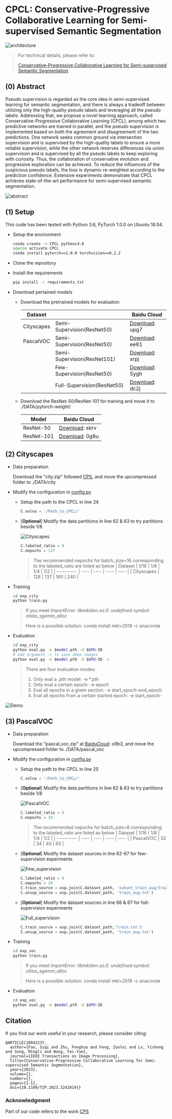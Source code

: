 # CPCL: Conservative-Progressive Collaborative Learning for Semi-supervised Semantic Segmentation

![architecture](./img/architecture.jpg)

> For technical details, please refer to:
>
> [Conservative-Progressive Collaborative Learning for Semi-supervised Semantic Segmentation](https://ieeexplore.ieee.org/document/10042237)

## (0) Abstract

Pseudo supervision is regarded as the core idea in semi-supervised learning for semantic segmentation, and there is always a tradeoff between utilizing only the high-quality pseudo labels and leveraging all the pseudo labels. Addressing that, we propose a novel learning approach, called Conservative-Progressive Collaborative Learning (CPCL), among which two predictive networks are trained in parallel, and the pseudo supervision is implemented based on both the agreement and disagreement of the two predictions. One network seeks common ground via intersection supervision and is supervised by the high-quality labels to ensure a more reliable supervision, while the other network reserves differences via union supervision and is supervised by all the pseudo labels to keep exploring with curiosity. Thus, the collaboration of conservative evolution and progressive exploration can be achieved. To reduce the influences of the suspicious pseudo labels, the loss is dynamic re-weighted according to the prediction confidence. Extensive experiments demonstrate that CPCL achieves state-of-the-art performance for semi-supervised semantic segmentation.


![abstract](./img/abstract.png)

## (1) Setup

This code has been tested with Python 3.6, PyTorch 1.0.0 on Ubuntu 18.04.

* Setup the environment
  ```bash
  conda create -n CPCL python=3.6
  source activate CPCL
  conda install pytorch==1.0.0 torchvision==0.2.2
  ```

* Clone the repository

* Install the requirements
  ```bash
  pip install -r requirements.txt
  ```
  
* Download pertained models
  * Download the pretrained models for evaluation

      | Dataset                  |                             | Baidu Cloud  |
      |--------------------------|-----------------------------|----------------|
      | Cityscapes               | Semi-Supervision(ResNet50)  |[Download](https://pan.baidu.com/s/1C1zk3PKGGBUhHLvxYQjp4g): upg7 |
      | PascalVOC                | Semi-Supervision(ResNet50)  |[Download](https://pan.baidu.com/s/1StgPaJpHVgwmP1iGvzkCFg): ee81 |
      |                          | Semi-Supervision(ResNet101) |[Download](https://pan.baidu.com/s/1oXhsJRdk2XzzT2QKvk-gpw): xrpj |
      |                          | Few-Supervision(ResNet50)   |[Download](https://pan.baidu.com/s/1kpdvFp0Az12zKG_ZFBwt-Q): 5ygh |
      |                          | Full-Supervision(ResNet50)  |[Download](https://pan.baidu.com/s/1oYzE9RSqgwuKno1vrFtA6g): dc2j |

  * Download the ResNet-50/ResNet-101 for training and move it to ./DATA/pytorch-weight/

      | Model                    | Baidu Cloud  |
      |--------------------------|--------------|
      | ResNet-50                | [Download](https://pan.baidu.com/s/1agsf6BSvmVVGTvk23JXxaw): skrv |
      | ResNet-101               | [Download](https://pan.baidu.com/s/1PLg22P_Nv9GwR-KEzGdvTA): 0g8u |

## (2) Cityscapes

* Data preparation
  
  Download the "city.zip" followed [CPS](https://pkueducn-my.sharepoint.com/personal/pkucxk_pku_edu_cn/_layouts/15/onedrive.aspx?id=%2Fpersonal%2Fpkucxk%5Fpku%5Fedu%5Fcn%2FDocuments%2FDATA&ga=1), and move the upcompressed folder to ./DATA/city

* Modify the configuration in [config.py](./exp_city/config.py)
  * Setup the path to the CPCL in line 24
    ```python
    C.volna = '/Path_to_CPCL/'
    ```
  * [**Optional**] Modify the data partitions in line 62 & 63 to try partitions beside 1/8

    ![Cityscapes](./img/cityscapes.png)

    ```python
    C.labeled_ratio = 8
    C.nepochs = 137
    ```
    > The recommended nepochs for batch_size=16 corresponding to the labeled_ratio are listed as below
    > | Dataset    | 1/16 | 1/8  | 1/4  | 1/2  |
    > | ---------- | ---- | ---- | ---- | ---- |
    > | Cityscapes | 128  | 137  | 160  | 240  |
  
* Training
  ```bash
  cd exp_city
  python train.py
  ```
  > If you meet *ImportError: libmkldnn.so.0: undefined symbol: cblas_sgemm_alloc*
  >
  > Here is a possible solution: conda install mkl=2018 -c anaconda

* Evaluation
  ```bash
  cd exp_city
  python eval.py -e $model.pth -d $GPU-ID
  # add argument -s to save demo images
  python eval.py -e $model.pth -d $GPU-ID -s
  ```
  > There are four evaluation modes:
  > 1. Only eval a .pth model: -e *.pth
  > 2. Only eval a certain epoch: -e epoch
  > 3. Eval all epochs in a given section: -e start_epoch-end_epoch
  > 4. Eval all epochs from a certain started epoch: -e start_epoch-

![Demo](./img/demo.png)

## (3) PascalVOC

* Data preparation
  
  Download the "pascal_voc.zip" at [BaiduCloud](https://pan.baidu.com/s/1x86kqXAFU9q3-lYPFN_7dw): o9b3, and move the upcompressed folder to ./DATA/pascal_voc

* Modify the configuration in [config.py](./exp_voc/config.py)
  * Setup the path to the CPCL in line 25
    ```python
    C.volna = '/Path_to_CPCL/'
    ```
  * [**Optional**] Modify the data partitions in line 62 & 63 to try partitions beside 1/8

    ![PascalVOC](./img/pascalvoc.png)

    ```python
    C.labeled_ratio = 8
    C.nepochs = 34
    ```
    > The recommended nepochs for batch_size=8 corresponding to the labeled_ratio are listed as below
    > | Dataset    | 1/16 | 1/8  | 1/4  | 1/2  |
    > | ---------- | ---- | ---- | ---- | ---- |
    > | PascalVOC  | 32   | 34   | 40   | 60   |
  *  [**Optional**] Modify the dataset sources in line 62-67 for few-supervision experiments 

       ![Few_supervision](./img/few_supervision.png)

       ```python
       C.labeled_ratio = 8
       C.nepochs = 34
       C.train_source = osp.join(C.dataset_path, 'subset_train_aug/train_pseudoseg_labeled_1-{}.txt'.format(C.labeled_ratio))
       C.unsup_source = osp.join(C.dataset_path, 'train_aug.txt')
       ```
  *  [**Optional**] Modify the dataset sources in line 66 & 67 for full-supervision experiments 

       ![Full_supervision](./img/full_supervision.png)

       ```python
       C.train_source = osp.join(C.dataset_path,'train.txt')
       C.unsup_source = osp.join(C.dataset_path, 'train_aug.txt')
       ```
  
* Training
  ```bash
  cd exp_voc
  python train.py
  ```
  > If you meet *ImportError: libmkldnn.so.0: undefined symbol: cblas_sgemm_alloc*
  >
  > Here is a possible solution: conda install mkl=2018 -c anaconda

* Evaluation
  ```bash
  cd exp_voc
  python eval.py -e $model.pth -d $GPU-ID
  ```

## Citation

If you find our work useful in your research, please consider citing:

```
@ARTICLE{10042237,
  author={Fan, Siqi and Zhu, Fenghua and Feng, Zunlei and Lv, Yisheng and Song, Mingli and Wang, Fei-Yue},
  journal={IEEE Transactions on Image Processing}, 
  title={Conservative-Progressive Collaborative Learning for Semi-supervised Semantic Segmentation}, 
  year={2023},
  volume={},
  number={},
  pages={1-1},
  doi={10.1109/TIP.2023.3242819}}
```

### Acknowledgment

Part of our code refers to the work [CPS](https://github.com/charlesCXK/TorchSemiSeg)


